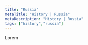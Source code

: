 ```yaml
---
title: "Russia"
metaTitle: "History | Russia"
metaDescription: "History | Russia"
tags: ["history","russia"]
---
```


Lorem